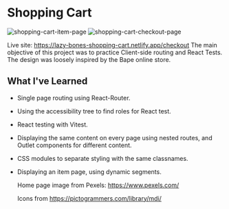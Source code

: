 # Shopping Cart
![shopping-cart-item-page](https://github.com/jasonHYLam/Shopping-Cart/assets/105083538/5a743933-db4c-4ce9-b214-07282d0a0e66)
![shopping-cart-checkout-page](https://github.com/jasonHYLam/Shopping-Cart/assets/105083538/efc0b094-fe14-4837-b91e-6bcd30126575)

Live site: https://lazy-bones-shopping-cart.netlify.app/checkout
The main objective of this project was to practice Client-side routing and React Tests.
The design was loosely inspired by the Bape online store.

## What I've Learned
- Single page routing using React-Router.
- Using the accessibility tree to find roles for React test.
- React testing with Vitest.
- Displaying the same content on every page using nested routes, and Outlet components for different content.
- CSS modules to separate styling with the same classnames.
- Displaying an item page, using dynamic segments.

  Home page image from Pexels: https://www.pexels.com/

  
  Icons from https://pictogrammers.com/library/mdi/

